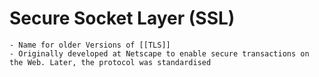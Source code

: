 # Secure Socket Layer (SSL)
	- Name for older Versions of [[TLS]]
	- Originally developed at Netscape to enable secure transactions on the Web. Later, the protocol was standardised